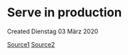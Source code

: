# Serve in production
Created Dienstag 03 März 2020

[Source1](https://docs.djangoproject.com/en/3.0/howto/static-files/deployment/)
[Source2](https://docs.djangoproject.com/en/3.0/howto/static-files/#deployment)

